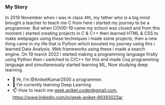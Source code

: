### My Story
In 2019 November when i was in class 4th, my father who is a big mind brought a teacher to teach me C from here i started my journey to be a programmer. But when COVID-19 came my school was closed and from this moment i started creating projects in C & C++ then learned HTML & CSS to make webpages using these techniques i made some projects, then a new thing came in my life that is Python which boosted my journey using this i learned Data Analysis, Web frameworks using these i made a search engine. On 19 march 2022 i started making a programming language firstly using Python then i switched to C/C++ for this and made Csq programming language and simultaneously started learning ML, Now studying deep learning.<br>

- 👋 Hi, I’m @AniketKumar2500 a programmer.
- 🌱 I’m currently learning Deep Learning
- 📫 How to reach me geek.aniket.coder@gmail.com, https://www.linkedin.com/in/geek-aniket-89393023a/

<!---
AniketKumar2500/AniketKumar2500 is a ✨ special ✨ repository because its `README.md` (this file) appears on your GitHub profile.
You can click the Preview link to take a look at your changes.
--->
